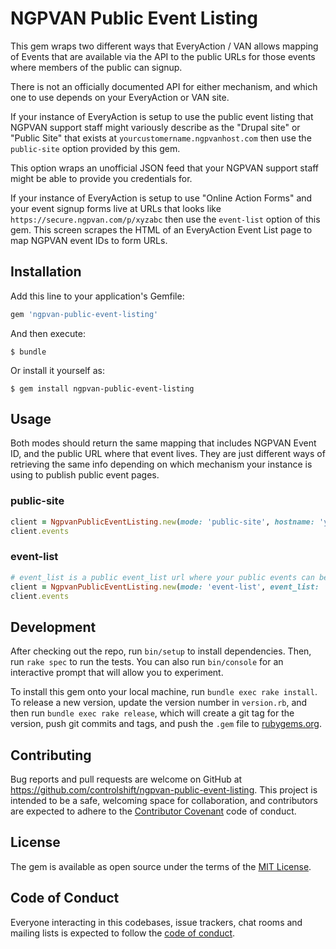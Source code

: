 # NGPVAN Public Event Listing

This gem wraps two different ways that EveryAction / VAN allows mapping of Events that are available via the API to the 
public URLs for those events where members of the public can signup. 

There is not an officially documented API for either mechanism, and which one to use depends on your EveryAction or VAN site. 

If your instance of EveryAction is setup to use the public event listing that NGPVAN support staff might variously describe 
as the "Drupal site" or "Public Site" that exists at `yourcustomername.ngpvanhost.com` then use the `public-site` option provided by this gem. 

This option wraps an unofficial JSON feed that your NGPVAN support staff might be able to provide you credentials for. 

If your instance of EveryAction is setup to use "Online Action Forms" and your event signup forms live at URLs that looks like 
`https://secure.ngpvan.com/p/xyzabc` then use the `event-list` option of this gem. This screen scrapes the HTML of an EveryAction Event List page
to map NGPVAN event IDs to form URLs.


## Installation

Add this line to your application's Gemfile:

```ruby
gem 'ngpvan-public-event-listing'
```

And then execute:

    $ bundle

Or install it yourself as:

    $ gem install ngpvan-public-event-listing

## Usage

Both modes should return the same mapping that includes NGPVAN Event ID, and the public URL where that event lives. They
are just different ways of retrieving the same info depending on which mechanism your instance is using to publish public event pages. 

### public-site

```ruby
client = NgpvanPublicEventListing.new(mode: 'public-site', hostname: 'yourcustomername.ngpvanhost.com', username: 'api', password: 'xxx' )
client.events

```

### event-list

```ruby
# event_list is a public event_list url where your public events can be listed, we'll scrape this URL
client = NgpvanPublicEventListing.new(mode: 'event-list', event_list: 'https://secure.ngpvan.com/p/xxx')
client.events

```

## Development

After checking out the repo, run `bin/setup` to install dependencies. Then, run `rake spec` to run the tests. You can also run `bin/console` for an interactive prompt that will allow you to experiment.

To install this gem onto your local machine, run `bundle exec rake install`. To release a new version, update the version number in `version.rb`, and then run `bundle exec rake release`, which will create a git tag for the version, push git commits and tags, and push the `.gem` file to [rubygems.org](https://rubygems.org).

## Contributing

Bug reports and pull requests are welcome on GitHub at https://github.com/controlshift/ngpvan-public-event-listing. This project is intended to be a safe, welcoming space for collaboration, and contributors are expected to adhere to the [Contributor Covenant](http://contributor-covenant.org) code of conduct.

## License

The gem is available as open source under the terms of the [MIT License](https://opensource.org/licenses/MIT).

## Code of Conduct

Everyone interacting in this codebases, issue trackers, chat rooms and mailing lists is expected to follow the [code of conduct](https://github.com/controlshift/ngpvan-public-event-listing/blob/master/CODE_OF_CONDUCT.md).
